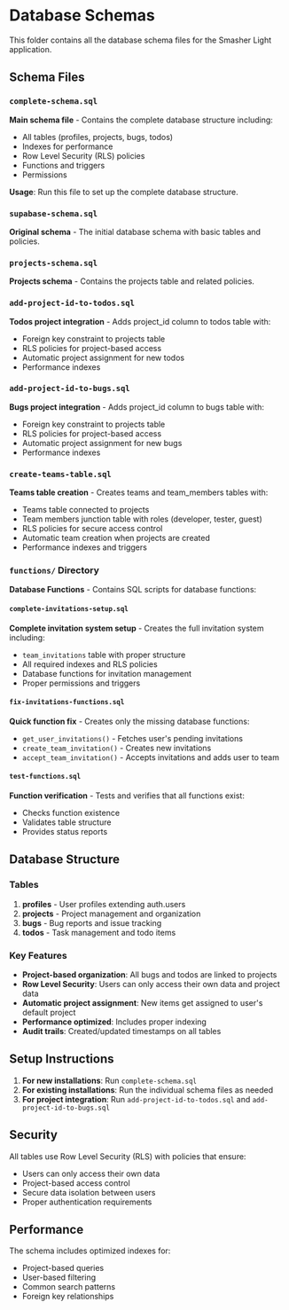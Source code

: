 # Database Schemas

This folder contains all the database schema files for the Smasher Light application.

## Schema Files

### `complete-schema.sql`
**Main schema file** - Contains the complete database structure including:
- All tables (profiles, projects, bugs, todos)
- Indexes for performance
- Row Level Security (RLS) policies
- Functions and triggers
- Permissions

**Usage**: Run this file to set up the complete database structure.

### `supabase-schema.sql`
**Original schema** - The initial database schema with basic tables and policies.

### `projects-schema.sql`
**Projects schema** - Contains the projects table and related policies.

### `add-project-id-to-todos.sql`
**Todos project integration** - Adds project_id column to todos table with:
- Foreign key constraint to projects table
- RLS policies for project-based access
- Automatic project assignment for new todos
- Performance indexes

### `add-project-id-to-bugs.sql`
**Bugs project integration** - Adds project_id column to bugs table with:
- Foreign key constraint to projects table
- RLS policies for project-based access
- Automatic project assignment for new bugs
- Performance indexes

### `create-teams-table.sql`
**Teams table creation** - Creates teams and team_members tables with:
- Teams table connected to projects
- Team members junction table with roles (developer, tester, guest)
- RLS policies for secure access control
- Automatic team creation when projects are created
- Performance indexes and triggers

### `functions/` Directory
**Database Functions** - Contains SQL scripts for database functions:

#### `complete-invitations-setup.sql`
**Complete invitation system setup** - Creates the full invitation system including:
- `team_invitations` table with proper structure
- All required indexes and RLS policies
- Database functions for invitation management
- Proper permissions and triggers

#### `fix-invitations-functions.sql`
**Quick function fix** - Creates only the missing database functions:
- `get_user_invitations()` - Fetches user's pending invitations
- `create_team_invitation()` - Creates new invitations
- `accept_team_invitation()` - Accepts invitations and adds user to team

#### `test-functions.sql`
**Function verification** - Tests and verifies that all functions exist:
- Checks function existence
- Validates table structure
- Provides status reports

## Database Structure

### Tables

1. **profiles** - User profiles extending auth.users
2. **projects** - Project management and organization
3. **bugs** - Bug reports and issue tracking
4. **todos** - Task management and todo items

### Key Features

- **Project-based organization**: All bugs and todos are linked to projects
- **Row Level Security**: Users can only access their own data and project data
- **Automatic project assignment**: New items get assigned to user's default project
- **Performance optimized**: Includes proper indexing
- **Audit trails**: Created/updated timestamps on all tables

## Setup Instructions

1. **For new installations**: Run `complete-schema.sql`
2. **For existing installations**: Run the individual schema files as needed
3. **For project integration**: Run `add-project-id-to-todos.sql` and `add-project-id-to-bugs.sql`

## Security

All tables use Row Level Security (RLS) with policies that ensure:
- Users can only access their own data
- Project-based access control
- Secure data isolation between users
- Proper authentication requirements

## Performance

The schema includes optimized indexes for:
- Project-based queries
- User-based filtering
- Common search patterns
- Foreign key relationships

